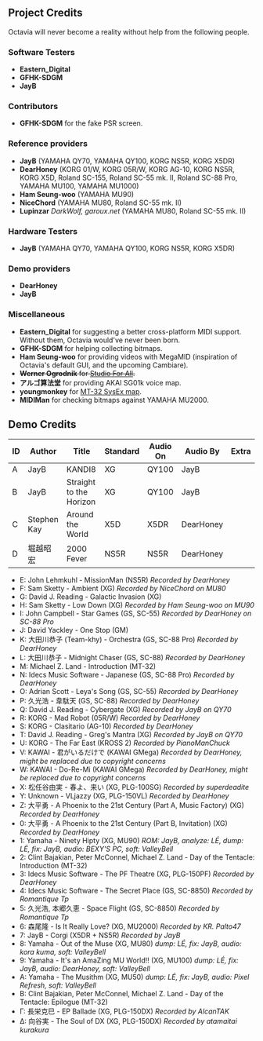 ## Project Credits
Octavia will never become a reality without help from the following people.

### Software Testers
* **Eastern_Digital**
* **GFHK-SDGM**
* **JayB**

### Contributors
* **GFHK-SDGM** for the fake PSR screen.

### Reference providers
* **JayB** (YAMAHA QY70, YAMAHA QY100, KORG NS5R, KORG X5DR)
* **DearHoney** (KORG 01/W, KORG 05R/W, KORG AG-10, KORG NS5R, KORG X5D, Roland SC-155, Roland SC-55 mk. II, Roland SC-88 Pro, YAMAHA MU100, YAMAHA MU1000)
* **Ham Seung-woo** (YAMAHA MU90)
* **NiceChord** (YAMAHA MU80, Roland SC-55 mk. II)
* **Lupinzar** _DarkWolf, garoux.net_ (YAMAHA MU80, Roland SC-55 mk. II)

### Hardware Testers
* **JayB** (YAMAHA QY70, YAMAHA QY100, KORG NS5R, KORG X5DR)

### Demo providers
* **DearHoney**
* **JayB**

### Miscellaneous
* **Eastern_Digital** for suggesting a better cross-platform MIDI support. Without them, Octavia would've never been born.
* **GFHK-SDGM** for helping collecting bitmaps.
* **Ham Seung-woo** for providing videos with MegaMID (inspiration of Octavia's default GUI, and the upcoming Cambiare).
* ~~**Werner Ogrodnik** for [Studio For All](http://studio4all.de/htmle/frameset090.html).~~
* **アルゴ算法堂** for providing AKAI SG01k voice map.
* **youngmonkey** for [MT-32 SysEx map](https://www.youngmonkey.ca/nose/audio_tech/synth/Roland-MT32.html).
* **MIDIMan** for checking bitmaps against YAMAHA MU2000.

## Demo Credits
| ID | Author | Title | Standard | Audio On | Audio By | Extra |
| -- | -------- | ------ | ----- | -------- | -------- | ----- |
| A | JayB | KANDI8 | XG | QY100 | JayB | |
| B | JayB | Straight to the Horizon | XG | QY100 | JayB | |
| C | Stephen Kay | Around the World | X5D | X5DR | DearHoney | |
| D | 堀越昭宏 | 2000 Fever | NS5R | NS5R | DearHoney | |
* E: John Lehmkuhl - MissionMan (NS5R) _Recorded by DearHoney_
* F: Sam Sketty - Ambient (XG) _Recorded by NiceChord on MU80_
* G: David J. Reading - Galactic Invasion (XG)
* H: Sam Sketty - Low Down (XG) _Recorded by Ham Seung-woo on MU90_
* I: John Campbell - Star Games (GS, SC-55) _Recorded by DearHoney on SC-88 Pro_
* J: David Yackley - One Stop (GM)
* K: 大田川恭子 (Team-khy) - Orchestra (GS, SC-88 Pro) _Recorded by DearHoney_
* L: 大田川恭子 - Midnight Chaser (GS, SC-88) _Recorded by DearHoney_
* M: Michael Z. Land - Introduction (MT-32)
* N: Idecs Music Software - Japanese (GS, SC-88 Pro) _Recorded by DearHoney_
* O: Adrian Scott - Leya's Song (GS, SC-55) _Recorded by DearHoney_
* P: 久光浩 - 韋駄天 (GS, SC-88) _Recorded by DearHoney_
* Q: David J. Reading - Cybergate (XG) _Recorded by JayB on QY70_
* R: KORG - Mad Robot (05R/W) _Recorded by DearHoney_
* S: KORG - Clasitario (AG-10) _Recorded by DearHoney_
* T: David J. Reading - Greg's Mantra (XG) _Recorded by JayB on QY70_
* U: KORG - The Far East (KROSS 2) _Recorded by PianoManChuck_
* V: KAWAI - 君がいるだけで (KAWAI GMega) _Recorded by DearHoney, might be replaced due to copyright concerns_
* W: KAWAI - Do-Re-Mi (KAWAI GMega) _Recorded by DearHoney, might be replaced due to copyright concerns_
* X: 松任谷由実 - 春よ、来い (XG, PLG-100SG) _Recorded by superdeadite_
* Y: Unknown - VLjazzy (XG, PLG-150VL) _Recorded by DearHoney_
* Z: 大平勇 - A Phoenix to the 21st Century (Part A, Music Factory) (XG) _Recorded by DearHoney_
* 0: 大平勇 - A Phoenix to the 21st Century (Part B, Invitation) (XG) _Recorded by DearHoney_
* 1: Yamaha - Ninety Hipty (XG, MU90) _ROM: JayB, analyze: LÉ, dump: LÉ, fix: JayB, audio: BEXY'S PC, soft: ValleyBell_
* 2: Clint Bajakian, Peter McConnel, Michael Z. Land - Day of the Tentacle: Introduction (MT-32)
* 3: Idecs Music Software - The PF Theatre (XG, PLG-150PF) _Recorded by DearHoney_
* 4: Idecs Music Software - The Secret Place (GS, SC-8850) _Recorded by Romantique Tp_
* 5: 久光浩, 本郷久恵 - Space Flight (GS, SC-8850) _Recorded by Romantique Tp_
* 6: 森尾隆 - Is It Really Love? (XG, MU2000) _Recorded by KR. Palto47_
* 7: JayB - Corgi (X5DR + NS5R) _Recorded by JayB_
* 8: Yamaha - Out of the Muse (XG, MU80) _dump: LÉ, fix: JayB, audio: kora kuma, soft: ValleyBell_
* 9: Yamaha - It's an AmaZing MU World!! (XG, MU100) _dump: LÉ, fix: JayB, audio: DearHoney, soft: ValleyBell_
* Α: Yamaha - The Musithm (XG, MU50) _dump: LÉ, fix: JayB, audio: Pixel Refresh, soft: ValleyBell_
* Β: Clint Bajakian, Peter McConnel, Michael Z. Land - Day of the Tentacle: Epilogue (MT-32)
* Γ: 長栄克巳 - EP Ballade (XG, PLG-150DX) _Recorded by AlcanTAK_
* Δ: 向谷実 - The Soul of DX (XG, PLG-150DX) _Recorded by atamaitai kurakura_